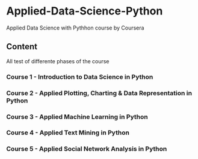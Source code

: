 # Applied-Data-Science-Python
Applied Data Science with Pythhon course by Coursera

## Content
All test of differente phases of the course

### Course 1 - Introduction to Data Science in Python


### Course 2 - Applied Plotting, Charting & Data Representation in Python


### Course 3 - Applied Machine Learning in Python


### Course 4 - Applied Text Mining in Python


### Course 5 - Applied Social Network Analysis in Python

